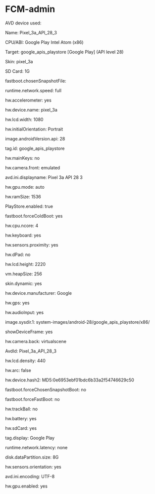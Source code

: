 # FCM-admin

AVD device used:


Name: Pixel_3a_API_28_3

CPU/ABI: Google Play Intel Atom (x86)

Target: google_apis_playstore [Google Play] (API level 28)

Skin: pixel_3a

SD Card: 1G

fastboot.chosenSnapshotFile: 

runtime.network.speed: full

hw.accelerometer: yes

hw.device.name: pixel_3a

hw.lcd.width: 1080

hw.initialOrientation: Portrait

image.androidVersion.api: 28

tag.id: google_apis_playstore

hw.mainKeys: no

hw.camera.front: emulated

avd.ini.displayname: Pixel 3a API 28 3

hw.gpu.mode: auto

hw.ramSize: 1536

PlayStore.enabled: true

fastboot.forceColdBoot: yes

hw.cpu.ncore: 4

hw.keyboard: yes

hw.sensors.proximity: yes

hw.dPad: no

hw.lcd.height: 2220

vm.heapSize: 256

skin.dynamic: yes

hw.device.manufacturer: Google

hw.gps: yes

hw.audioInput: yes

image.sysdir.1: system-images/android-28/google_apis_playstore/x86/

showDeviceFrame: yes

hw.camera.back: virtualscene

AvdId: Pixel_3a_API_28_3

hw.lcd.density: 440

hw.arc: false

hw.device.hash2: MD5:0e6953ebf01bdc6b33a2f54746629c50

fastboot.forceChosenSnapshotBoot: no

fastboot.forceFastBoot: no

hw.trackBall: no

hw.battery: yes

hw.sdCard: yes

tag.display: Google Play

runtime.network.latency: none

disk.dataPartition.size: 8G

hw.sensors.orientation: yes

avd.ini.encoding: UTF-8

hw.gpu.enabled: yes
